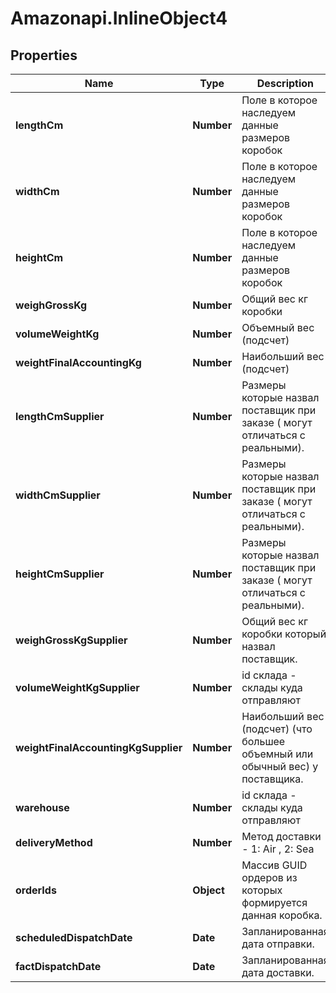 # Amazonapi.InlineObject4

## Properties

Name | Type | Description | Notes
------------ | ------------- | ------------- | -------------
**lengthCm** | **Number** | Поле в которое наследуем данные размеров коробок | 
**widthCm** | **Number** | Поле в которое наследуем данные размеров коробок | 
**heightCm** | **Number** | Поле в которое наследуем данные размеров коробок | 
**weighGrossKg** | **Number** | Общий вес кг коробки | 
**volumeWeightKg** | **Number** | Объемный вес (подсчет) | 
**weightFinalAccountingKg** | **Number** | Наибольший вес (подсчет) | 
**lengthCmSupplier** | **Number** | Размеры которые назвал поставщик при заказе ( могут отличаться с реальными). | 
**widthCmSupplier** | **Number** | Размеры которые назвал поставщик при заказе ( могут отличаться с реальными). | 
**heightCmSupplier** | **Number** | Размеры которые назвал поставщик при заказе ( могут отличаться с реальными). | 
**weighGrossKgSupplier** | **Number** | Общий вес кг коробки который назвал поставщик. | 
**volumeWeightKgSupplier** | **Number** | id склада - склады куда отправляют  | 
**weightFinalAccountingKgSupplier** | **Number** | Наибольший вес (подсчет) (что большее объемный или обычный вес) у поставщика. | 
**warehouse** | **Number** | id склада - склады куда отправляют  | 
**deliveryMethod** | **Number** | Метод доставки - 1: Air , 2: Sea | 
**orderIds** | **Object** | Массив GUID ордеров из которых формируется данная коробка. | 
**scheduledDispatchDate** | **Date** | Запланированная дата отправки. | [optional] 
**factDispatchDate** | **Date** | Запланированная дата доставки. | [optional] 



